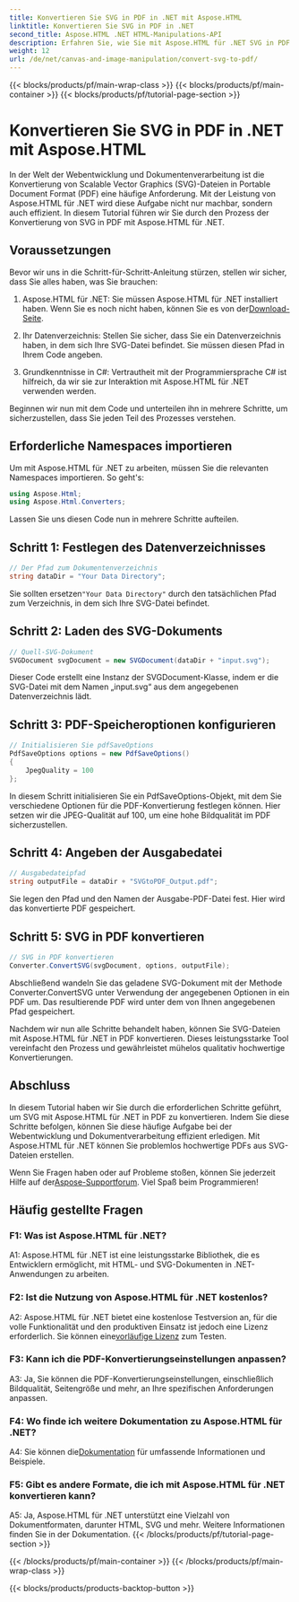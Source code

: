 ```yaml
---
title: Konvertieren Sie SVG in PDF in .NET mit Aspose.HTML
linktitle: Konvertieren Sie SVG in PDF in .NET
second_title: Aspose.HTML .NET HTML-Manipulations-API
description: Erfahren Sie, wie Sie mit Aspose.HTML für .NET SVG in PDF konvertieren. Hochwertiges Schritt-für-Schritt-Tutorial zur effizienten Dokumentenverarbeitung.
weight: 12
url: /de/net/canvas-and-image-manipulation/convert-svg-to-pdf/
---
```


{{< blocks/products/pf/main-wrap-class >}}
{{< blocks/products/pf/main-container >}}
{{< blocks/products/pf/tutorial-page-section >}}

# Konvertieren Sie SVG in PDF in .NET mit Aspose.HTML


In der Welt der Webentwicklung und Dokumentenverarbeitung ist die Konvertierung von Scalable Vector Graphics (SVG)-Dateien in Portable Document Format (PDF) eine häufige Anforderung. Mit der Leistung von Aspose.HTML für .NET wird diese Aufgabe nicht nur machbar, sondern auch effizient. In diesem Tutorial führen wir Sie durch den Prozess der Konvertierung von SVG in PDF mit Aspose.HTML für .NET. 

## Voraussetzungen

Bevor wir uns in die Schritt-für-Schritt-Anleitung stürzen, stellen wir sicher, dass Sie alles haben, was Sie brauchen:

1.  Aspose.HTML für .NET: Sie müssen Aspose.HTML für .NET installiert haben. Wenn Sie es noch nicht haben, können Sie es von der[Download-Seite](https://releases.aspose.com/html/net/).

2. Ihr Datenverzeichnis: Stellen Sie sicher, dass Sie ein Datenverzeichnis haben, in dem sich Ihre SVG-Datei befindet. Sie müssen diesen Pfad in Ihrem Code angeben.

3. Grundkenntnisse in C#: Vertrautheit mit der Programmiersprache C# ist hilfreich, da wir sie zur Interaktion mit Aspose.HTML für .NET verwenden werden.

Beginnen wir nun mit dem Code und unterteilen ihn in mehrere Schritte, um sicherzustellen, dass Sie jeden Teil des Prozesses verstehen.

## Erforderliche Namespaces importieren

Um mit Aspose.HTML für .NET zu arbeiten, müssen Sie die relevanten Namespaces importieren. So geht's:

```csharp
using Aspose.Html;
using Aspose.Html.Converters;
```

Lassen Sie uns diesen Code nun in mehrere Schritte aufteilen.

## Schritt 1: Festlegen des Datenverzeichnisses
```csharp
// Der Pfad zum Dokumentenverzeichnis
string dataDir = "Your Data Directory";
```
 Sie sollten ersetzen`"Your Data Directory"` durch den tatsächlichen Pfad zum Verzeichnis, in dem sich Ihre SVG-Datei befindet.

## Schritt 2: Laden des SVG-Dokuments
```csharp
// Quell-SVG-Dokument
SVGDocument svgDocument = new SVGDocument(dataDir + "input.svg");
```
Dieser Code erstellt eine Instanz der SVGDocument-Klasse, indem er die SVG-Datei mit dem Namen „input.svg“ aus dem angegebenen Datenverzeichnis lädt.

## Schritt 3: PDF-Speicheroptionen konfigurieren
```csharp
// Initialisieren Sie pdfSaveOptions
PdfSaveOptions options = new PdfSaveOptions()
{
	JpegQuality = 100
};
```
In diesem Schritt initialisieren Sie ein PdfSaveOptions-Objekt, mit dem Sie verschiedene Optionen für die PDF-Konvertierung festlegen können. Hier setzen wir die JPEG-Qualität auf 100, um eine hohe Bildqualität im PDF sicherzustellen.

## Schritt 4: Angeben der Ausgabedatei
```csharp
// Ausgabedateipfad
string outputFile = dataDir + "SVGtoPDF_Output.pdf";
```
Sie legen den Pfad und den Namen der Ausgabe-PDF-Datei fest. Hier wird das konvertierte PDF gespeichert.

## Schritt 5: SVG in PDF konvertieren
```csharp
// SVG in PDF konvertieren
Converter.ConvertSVG(svgDocument, options, outputFile);
```
Abschließend wandeln Sie das geladene SVG-Dokument mit der Methode Converter.ConvertSVG unter Verwendung der angegebenen Optionen in ein PDF um. Das resultierende PDF wird unter dem von Ihnen angegebenen Pfad gespeichert.

Nachdem wir nun alle Schritte behandelt haben, können Sie SVG-Dateien mit Aspose.HTML für .NET in PDF konvertieren. Dieses leistungsstarke Tool vereinfacht den Prozess und gewährleistet mühelos qualitativ hochwertige Konvertierungen.

## Abschluss

In diesem Tutorial haben wir Sie durch die erforderlichen Schritte geführt, um SVG mit Aspose.HTML für .NET in PDF zu konvertieren. Indem Sie diese Schritte befolgen, können Sie diese häufige Aufgabe bei der Webentwicklung und Dokumentverarbeitung effizient erledigen. Mit Aspose.HTML für .NET können Sie problemlos hochwertige PDFs aus SVG-Dateien erstellen.

 Wenn Sie Fragen haben oder auf Probleme stoßen, können Sie jederzeit Hilfe auf der[Aspose-Supportforum](https://forum.aspose.com/). Viel Spaß beim Programmieren!

## Häufig gestellte Fragen

### F1: Was ist Aspose.HTML für .NET?

A1: Aspose.HTML für .NET ist eine leistungsstarke Bibliothek, die es Entwicklern ermöglicht, mit HTML- und SVG-Dokumenten in .NET-Anwendungen zu arbeiten.

### F2: Ist die Nutzung von Aspose.HTML für .NET kostenlos?

 A2: Aspose.HTML für .NET bietet eine kostenlose Testversion an, für die volle Funktionalität und den produktiven Einsatz ist jedoch eine Lizenz erforderlich. Sie können eine[vorläufige Lizenz](https://purchase.aspose.com/temporary-license/) zum Testen.

### F3: Kann ich die PDF-Konvertierungseinstellungen anpassen?

A3: Ja, Sie können die PDF-Konvertierungseinstellungen, einschließlich Bildqualität, Seitengröße und mehr, an Ihre spezifischen Anforderungen anpassen.

### F4: Wo finde ich weitere Dokumentation zu Aspose.HTML für .NET?

 A4: Sie können die[Dokumentation](https://reference.aspose.com/html/net/) für umfassende Informationen und Beispiele.

### F5: Gibt es andere Formate, die ich mit Aspose.HTML für .NET konvertieren kann?

A5: Ja, Aspose.HTML für .NET unterstützt eine Vielzahl von Dokumentformaten, darunter HTML, SVG und mehr. Weitere Informationen finden Sie in der Dokumentation.
{{< /blocks/products/pf/tutorial-page-section >}}

{{< /blocks/products/pf/main-container >}}
{{< /blocks/products/pf/main-wrap-class >}}

{{< blocks/products/products-backtop-button >}}
